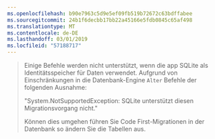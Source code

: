 ```yaml
---
ms.openlocfilehash: b90e7963c5d9e5ef09fb519b72672c63bdffabee
ms.sourcegitcommit: 24b1f6decbb17bb22a45166e5fdb0845c65af498
ms.translationtype: MT
ms.contentlocale: de-DE
ms.lasthandoff: 03/01/2019
ms.locfileid: "57188717"
---
```

> Einige Befehle werden nicht unterstützt, wenn die app SQLite als Identitätsspeicher für Daten verwendet. Aufgrund von Einschränkungen in die Datenbank-Engine `Alter` Befehle der folgenden Ausnahme:
>
> "System.NotSupportedException: SQLite unterstützt diesen Migrationsvorgang nicht." 
>
> Können dies umgehen führen Sie Code First-Migrationen in der Datenbank so ändern Sie die Tabellen aus.
